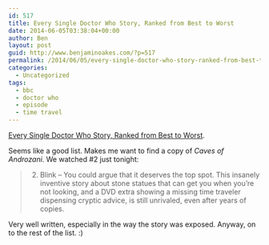 ```yaml
---
id: 517
title: Every Single Doctor Who Story, Ranked from Best to Worst
date: 2014-06-05T03:38:04+00:00
author: Ben
layout: post
guid: http://www.benjaminoakes.com/?p=517
permalink: /2014/06/05/every-single-doctor-who-story-ranked-from-best-to-worst/
categories:
  - Uncategorized
tags:
  - bbc
  - doctor who
  - episode
  - time travel
---
```

[Every Single Doctor Who Story, Ranked from Best to Worst](http://io9.com/every-single-doctor-who-story-ranked-from-best-to-wors-1468104049).

Seems like a good list. Makes me want to find a copy of <cite>Caves of Androzani</cite>. We watched #2 just tonight:

> 2) Blink &#8211; You could argue that it deserves the top spot. This insanely inventive story about stone statues that can get you when you&#8217;re not looking, and a DVD extra showing a missing time traveler dispensing cryptic advice, is still unrivaled, even after years of copies. 

Very well written, especially in the way the story was exposed. Anyway, on to the rest of the list. :)